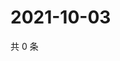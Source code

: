 # 2021-10-03

共 0 条

<!-- BEGIN -->
<!-- 最后更新时间 Sun Oct 03 2021 05:15:08 GMT+0800 (China Standard Time) -->

<!-- END -->
